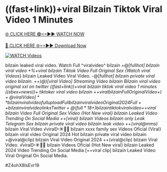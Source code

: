 # ((fast+link))+viral Bilzain Tiktok Viral Video 1 Minutes


[🌐 CLICK HERE 🟢==►► WATCH NOW](https://gitload.pages.dev/)

[🔴 CLICK HERE 🌐==►► Download Now](https://gitload.pages.dev/)

[![WATCH Videos](https://i.imgur.com/dJHk4Zq.gif)](https://gitload.pages.dev/)



























bilzain leaked viral video.
Watch Full ^viralvideo^ bilzain
+@[full*hot] bilzain viral video
+%+viral bilzain Tiktok Video Full Original Sex
{Watch viral Videos*} bilzain Leaked Video Viral Video.
-@[full*hot] bilzain private viral video bilzain. ++)@)[viral Video] Streaming Video bilzain Bilzain viral video original xxl on twitter ((fast+link))+viral bilzain tiktok viral video 1 minutes ((sbex+news))+ tiktoker viral video bilzain +$+viral bilzain Full Original Video +)+@viral Video]** bilzain viral video full upload
Full bilzain viral video Original 2024
Full++ bilzain viral video link x Twitter +@(full*18+) bilzain tiktok viral video +$+viral bilzain Video Full Original Sex Video {Hot New viral} bilzain Leaked Video Trending On Social Media ++[viral} bilzain Videos bilzain only Leak Telegram Sex bilzain private viral video bilzain leak video
++{viral@mms)* bilzain Viral Video
️√viral▷☀️👄💥 bilzain xxxx family sex Videos Oficial {Viral} bilzain viral video Original 2024 Hot bilzain private viral video bilzain +@viral@clip) bilzain Viral Video Original 2024
++(viral@clip) bilzain Viral Video. ️√viral▷☀️👄💥 bilzain Videos Oficial  {Hot New viral} bilzain Leaked 2024 Video Trending On Social Media
[++viral clip] bilzain Leaked Video Viral Original On Social Media.


#Z4ohX8IsEvr19
